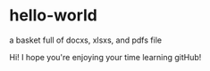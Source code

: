 # hello-world
a basket full of docxs, xlsxs, and pdfs file

Hi!
I hope you're enjoying your time learning gitHub!

